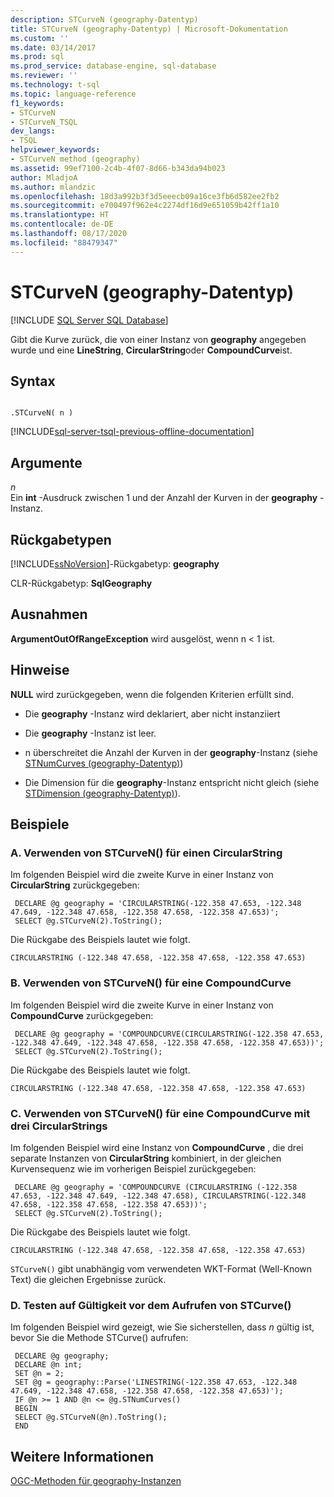 ```yaml
---
description: STCurveN (geography-Datentyp)
title: STCurveN (geography-Datentyp) | Microsoft-Dokumentation
ms.custom: ''
ms.date: 03/14/2017
ms.prod: sql
ms.prod_service: database-engine, sql-database
ms.reviewer: ''
ms.technology: t-sql
ms.topic: language-reference
f1_keywords:
- STCurveN
- STCurveN_TSQL
dev_langs:
- TSQL
helpviewer_keywords:
- STCurveN method (geography)
ms.assetid: 99ef7100-2c4b-4f07-8d66-b343da94b023
author: MladjoA
ms.author: mlandzic
ms.openlocfilehash: 18d3a992b3f3d5eeecb09a16ce3fb6d582ee2fb2
ms.sourcegitcommit: e700497f962e4c2274df16d9e651059b42ff1a10
ms.translationtype: HT
ms.contentlocale: de-DE
ms.lasthandoff: 08/17/2020
ms.locfileid: "88479347"
---
```

# <a name="stcurven-geography-data-type"></a>STCurveN (geography-Datentyp)
[!INCLUDE [SQL Server SQL Database](../../includes/applies-to-version/sql-asdb.md)]

  Gibt die Kurve zurück, die von einer Instanz von **geography** angegeben wurde und eine **LineString**, **CircularString**oder **CompoundCurve**ist.  
  
## <a name="syntax"></a>Syntax  
  
```  
  
.STCurveN( n )  
```  
  
[!INCLUDE[sql-server-tsql-previous-offline-documentation](../../includes/sql-server-tsql-previous-offline-documentation.md)]

## <a name="arguments"></a>Argumente
 *n*  
 Ein **int** -Ausdruck zwischen 1 und der Anzahl der Kurven in der **geography** -Instanz.  
  
## <a name="return-types"></a>Rückgabetypen  
 [!INCLUDE[ssNoVersion](../../includes/ssnoversion-md.md)]-Rückgabetyp: **geography**  
  
 CLR-Rückgabetyp: **SqlGeography**  
  
## <a name="exceptions"></a>Ausnahmen  
 **ArgumentOutOfRangeException** wird ausgelöst, wenn n < 1 ist.  
  
## <a name="remarks"></a>Hinweise  
 **NULL** wird zurückgegeben, wenn die folgenden Kriterien erfüllt sind.  
  
-   Die **geography** -Instanz wird deklariert, aber nicht instanziiert  
  
-   Die **geography** -Instanz ist leer.  
  
-   n überschreitet die Anzahl der Kurven in der **geography**-Instanz (siehe [STNumCurves &#40;geography-Datentyp&#41;](../../t-sql/spatial-geography/stnumcurves-geography-data-type.md))  
  
-   Die Dimension für die **geography**-Instanz entspricht nicht gleich (siehe [STDimension &#40;geography-Datentyp&#41;](../../t-sql/spatial-geography/stdimension-geography-data-type.md)).  
  
## <a name="examples"></a>Beispiele  
  
### <a name="a-using-stcurven-on-a-circularstring"></a>A. Verwenden von STCurveN() für einen CircularString  
 Im folgenden Beispiel wird die zweite Kurve in einer Instanz von **CircularString** zurückgegeben:  
  
```
 DECLARE @g geography = 'CIRCULARSTRING(-122.358 47.653, -122.348 47.649, -122.348 47.658, -122.358 47.658, -122.358 47.653)';  
 SELECT @g.STCurveN(2).ToString();
 ```  
  
 Die Rückgabe des Beispiels lautet wie folgt.  
  
 `CIRCULARSTRING (-122.348 47.658, -122.358 47.658, -122.358 47.653)`  
  
### <a name="b-using-stcurven-on-a-compoundcurve"></a>B. Verwenden von STCurveN() für eine CompoundCurve  
 Im folgenden Beispiel wird die zweite Kurve in einer Instanz von **CompoundCurve** zurückgegeben:  
  
```
 DECLARE @g geography = 'COMPOUNDCURVE(CIRCULARSTRING(-122.358 47.653, -122.348 47.649, -122.348 47.658, -122.358 47.658, -122.358 47.653))';  
 SELECT @g.STCurveN(2).ToString();
 ```  
  
 Die Rückgabe des Beispiels lautet wie folgt.  
  
 `CIRCULARSTRING (-122.348 47.658, -122.358 47.658, -122.358 47.653)`  
  
### <a name="c-using-stcurven-on-a-compoundcurve-containing-three-circularstrings"></a>C. Verwenden von STCurveN() für eine CompoundCurve mit drei CircularStrings  
 Im folgenden Beispiel wird eine Instanz von **CompoundCurve** , die drei separate Instanzen von **CircularString** kombiniert, in der gleichen Kurvensequenz wie im vorherigen Beispiel zurückgegeben:  
  
```
 DECLARE @g geography = 'COMPOUNDCURVE (CIRCULARSTRING (-122.358 47.653, -122.348 47.649, -122.348 47.658), CIRCULARSTRING(-122.348 47.658, -122.358 47.658, -122.358 47.653))';  
 SELECT @g.STCurveN(2).ToString();
 ```  
  
 Die Rückgabe des Beispiels lautet wie folgt.  
  
 `CIRCULARSTRING (-122.348 47.658, -122.358 47.658, -122.358 47.653)`  
  
 `STCurveN()` gibt unabhängig vom verwendeten WKT-Format (Well-Known Text) die gleichen Ergebnisse zurück.  
  
### <a name="d-testing-for-validity-before-calling-stcurve"></a>D. Testen auf Gültigkeit vor dem Aufrufen von STCurve()  
 Im folgenden Beispiel wird gezeigt, wie Sie sicherstellen, dass *n* gültig ist, bevor Sie die Methode STCurve() aufrufen:  
  
```
 DECLARE @g geography;  
 DECLARE @n int;  
 SET @n = 2;  
 SET @g = geography::Parse('LINESTRING(-122.358 47.653, -122.348 47.649, -122.348 47.658, -122.358 47.658, -122.358 47.653)');  
 IF @n >= 1 AND @n <= @g.STNumCurves()  
 BEGIN  
 SELECT @g.STCurveN(@n).ToString();  
 END
  ```  
  
## <a name="see-also"></a>Weitere Informationen  
 [OGC-Methoden für geography-Instanzen](../../t-sql/spatial-geography/ogc-methods-on-geography-instances.md)  
  
  
